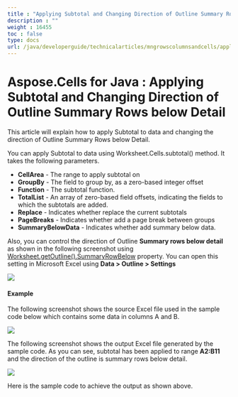 ```yaml
---
title : "Applying Subtotal and Changing Direction of Outline Summary Rows below Detail" 
description : "" 
weight : 16455 
toc : false
type: docs
url: /java/developerguide/technicalarticles/mngrowscolumnsandcells/applying+subtotal+and+changing+direction+of+outline+summary+rows+below+detail/
---
```


# Aspose.Cells for Java : Applying Subtotal and Changing Direction of Outline Summary Rows below Detail


This article will explain how to apply Subtotal to data and changing the direction of Outline Summary Rows below Detail.

You can apply Subtotal to data using Worksheet.Cells.subtotal() method. It takes the following parameters.

*   **CellArea** - The range to apply subtotal on
*   **GroupBy** - The field to group by, as a zero-based integer offset
*   **Function** - The subtotal function.
*   **TotalList** - An array of zero-based field offsets, indicating the fields to which the subtotals are added.
*   **Replace** - Indicates whether replace the current subtotals
*   **PageBreaks** - Indicates whether add a page break between groups
*   **SummaryBelowData** - Indicates whether add summary below data.

Also, you can control the direction of Outline **Summary rows below detail** as shown in the following screenshot using [Worksheet.getOutline().SummaryRowBelow](https://apireference.aspose.com/java/cells/com.aspose.cells/outline#SummaryRowBelow) property. You can open this setting in Microsoft Excel using **Data > Outline > Settings**

![](https://docs2.aspose.com/cells/java/attachments/5276680/5472907.png)

#### Example

The following screenshot shows the source Excel file used in the sample code below which contains some data in columns A and B.

![](https://docs2.aspose.com/cells/java/attachments/5276680/5472896.png)

The following screenshot shows the output Excel file generated by the sample code. As you can see, subtotal has been applied to range **A2:B11** and the direction of the outline is summary rows below detail.

![](https://docs2.aspose.com/cells/java/attachments/5276680/5472897.png)

Here is the sample code to achieve the output as shown above.


